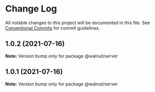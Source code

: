 # Change Log

All notable changes to this project will be documented in this file.
See [Conventional Commits](https://conventionalcommits.org) for commit guidelines.

## 1.0.2 (2021-07-16)

**Note:** Version bump only for package @walnut/server





## 1.0.1 (2021-07-16)

**Note:** Version bump only for package @walnut/server
